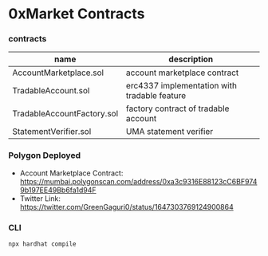 # 0xMarket Contracts

### contracts
|name|description|
|----|---|
|AccountMarketplace.sol|account marketplace contract|
|TradableAccount.sol|erc4337 implementation with tradable feature|
|TradableAccountFactory.sol|factory contract of tradable account|
|StatementVerifier.sol|UMA statement verifier|



### Polygon Deployed
- Account Marketplace Contract: https://mumbai.polygonscan.com/address/0xa3c9316E88123cC6BF9749b197EE49Bb6fa1d94F
- Twitter Link: https://twitter.com/GreenGaguri0/status/1647303769124900864



### CLI
```shell
npx hardhat compile
```
